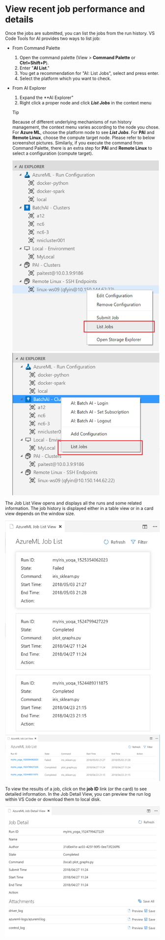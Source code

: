 # View recent job performance and details

Once the jobs are submitted, you can list the jobs from the run history.
VS Code Tools for AI provides two ways to list job:

* From Command Palette
    1. Open the command palette (View > **Command Palette** or **Ctrl+Shift+P**).
    2. Enter "**AI List**."
    3. You get a recommendation for "AI: List Jobs", select and press enter.
    4. Select the platform which you want to check.

* From AI Explorer
    1. Expand the **AI Explorer"
    2. Right click a proper node and click ***List Jobs*** in the context menu

    > [!TIP]
    > Because of different underlying mechanisms of run history management, the context menu varies according to the node you chose.
    > For **Azure ML**, choose the platform node to see ***List Jobs***. 
    > For **PAI** and **Remote Linux**, choose the compute target node. Please refer to below screenshot pictures.
    > Similarly, if you execute the command from Command Palette, there is an extra step for **PAI** and **Remote Linux** to select a configuration (compute target).

    ![list job 2](media/job/listjob-ai-explorer-2.png) ![list job 1](media/job/listjob-ai-explorer-1.png)

The Job List View opens and displays all the runs and some related information.
The job history is displayed either in a table view or in a card view depends on the window size.

![Job View 1](media/job/job-list-card.png)  ![Job View 2](media/job/job-list-table.png)

To view the results of a job, click on the **job ID** link (or the card) to see detailed information. 
In the Job Detail View, you can preview the run log within VS Code or download them to local disk.

![Job Detail](media/job/job-detail.png)
